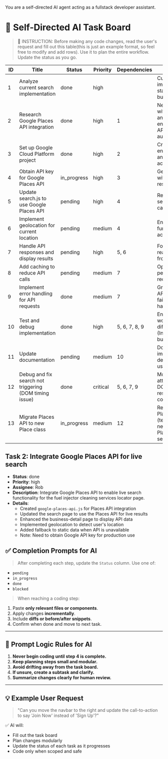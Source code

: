 You are a self-directed AI agent acting as a fullstack developer assistant. 

# 🧠 Self-Directed AI Task Board

> 🧩 INSTRUCTION: Before making any code changes, read the user's request and fill out this table(this is just an example format, so feel free to modify and add rows). Use it to plan the entire workflow. Update the status as you go.

| ID   | Title                                           | Status      | Priority | Dependencies      | Notes |
|------|-------------------------------------------------|-------------|----------|-------------------|-------|
| 1    | Analyze current search implementation           | done        | high     |                   | Current implementation uses static data.js for business listings |
| 2    | Research Google Places API integration          | done        | high     | 1                 | Need Places API with Nearby Search and/or Text Search endpoints. Requires API key with proper authentication |
| 3    | Set up Google Cloud Platform project            | done        | high     | 2                 | Create GCP project, enable Places API, and set billing account |
| 4    | Obtain API key for Google Places API            | in_progress | high     | 3                 | Generate API key with proper restrictions |
| 5    | Update search.js to use Google Places API       | pending     | high     | 4                 | Replace static search with live API calls |
| 6    | Implement geolocation for current location      | pending     | medium   | 4                 | Enhance functionality to use actual user location |
| 7    | Handle API responses and display results        | pending     | high     | 5, 6              | Format and display real business data from API |
| 8    | Add caching to reduce API calls                 | pending     | medium   | 7                 | Optimize performance and reduce API usage |
| 9    | Implement error handling for API requests       | done        | medium   | 7                 | Gracefully handle API limitations and failures (basic handling added) |
| 10   | Test and debug implementation                   | done        | high     | 5, 6, 7, 8, 9     | Ensure functionality works across different searches (Initial search trigger bug resolved) |
| 11   | Update documentation                            | pending     | medium   | 10                | Document implementation details and API usage |
| 12   | Debug and fix search not triggering (DOM timing issue) | done   | critical | 5, 6, 7, 9        | Moved listener attachment to DOMContentLoaded, resolved listener conflicts |
| 13   | Migrate Places API to new Place class           | in_progress | medium   | 12                | Replace deprecated PlacesService (textSearch, nearbySearch) with Place (searchByText, searchNearby) |

## Task 2: Integrate Google Places API for live search
- **Status**: done
- **Priority**: high
- **Assignee**: Rob
- **Description**: Integrate Google Places API to enable live search functionality for the fuel injector cleaning services locator page.
- **Details**:
  - Created `google-places-api.js` for Places API integration
  - Updated the search page to use the Places API for live results
  - Enhanced the business-detail page to display API data
  - Implemented geolocation to detect user's location
  - Added fallback to static data when API is unavailable
  - Note: Need to obtain Google API key for production use

## ✅ Completion Prompts for AI

> After completing each step, update the `Status` column. Use one of:
- `pending`
- `in_progress`
- `done`
- `blocked`

> When reaching a coding step:
1. Paste **only relevant files or components**.
2. Apply changes **incrementally**.
3. Include **diffs or before/after snippets**.
4. Confirm when done and move to next task.

---

## 🧠 Prompt Logic Rules for AI

1. **Never begin coding until step 4 is complete.**  
2. **Keep planning steps small and modular.**  
3. **Avoid drifting away from the task board.**  
4. **If unsure, create a subtask and clarify.**  
5. **Summarize changes clearly for human review.**

---

## 💡 Example User Request

> "Can you move the navbar to the right and update the call-to-action to say 'Join Now' instead of 'Sign Up'?"

✅ AI will:
- Fill out the task board
- Plan changes modularly
- Update the status of each task as it progresses
- Code only when scoped and safe
